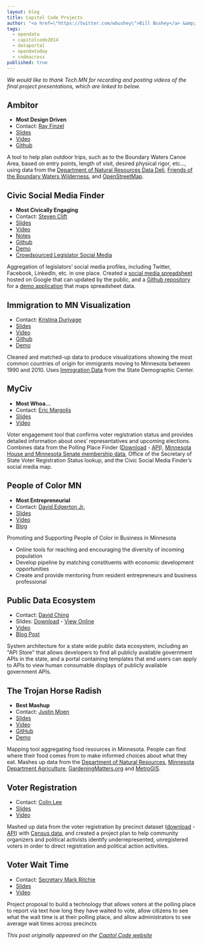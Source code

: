 ```yaml
---
layout: blog
title: Capitol Code Projects
author: "<a href=\"https://twitter.com/wbushey\">Bill Bushey</a> &amp; <a href=\"https://twitter.com/LA0811\">Laura Andersen</a>"
tags: 
  - opendata
  - capitolcode2014
  - dataportal
  - opendataday
  - codeacross
published: true
---
```


*We would like to thank Tech.MN for recording and posting videos of the final 
project presentations, which are linked to below.*


## Ambitor

- **Most Design Driven**
- Contact: [Ray Finzel](https://twitter.com/rfinz)
- [Slides](/files/CapitolCode/Presentations/MostDesign-Driven_Arbitor_Pitch.pdf)
- [Video](http://vimeo.com/87373489)
- [Github](https://github.com/the-data-lozenge/Capitol-Code-2014)

A tool to help plan outdoor trips, such as to the Boundary Waters Canoe Area,
based on entry points, length of visit, desired physical rigor, etc..., using
data from the
[Department of Natural Resources Data Deli](http://deli.dnr.state.mn.us/),
[Friends of the Boundary Waters Wilderness](http://www.friends-bwca.org/visit/bwcaw/google-earth/),
and [OpenStreetMap](http://www.openstreet[map.org/#map=7/47.302/-94.219).


## Civic Social Media Finder

- **Most Civically Engaging**
- Contact: [Steven Clift](http://stevenclift.com/?page_id=11)
- [Slides](/files/CapitolCode/Presentations/MostCivicallyEngaging_Civic_Social_Media_Finder.pdf)
- [Video](http://vimeo.com/87376142)
- [Notes](https://docs.google.com/a/e-democracy.org/document/d/1pFkGM-nW9tvyAVs5_ekddcW1SWkTVMmbxWzmXxpyuKo/edit)
- [Github](https://github.com/rosiehoyem/civic-social-media-finder)
- [Demo](http://polar-tor-9146.herokuapp.com/)
- [Crowdsourced Legislator Social Media](http://bit.ly/1jXDpQl)

Aggregation of legislators’ social media profiles, including Twitter, Facebook,
LinkedIn, etc. in one place. Created a
[social media spreadsheet](http://bit.ly/1jXDpQl) hosted on Google that can
updated by the public, and a
[Github repository](https://github.com/rosiehoyem/civic-social-media-finder)
for a [demo application](http://polar-tor-9146.herokuapp.com/) that maps
spreadsheet data.


## Immigration to MN Visualization

- Contact: [Kristina Durivage](https://twitter.com/gelicia)
- [Slides](/files/CapitolCode/Presentations/Immigration_Data.pdf)
- [Video](http://vimeo.com/87376146)
- [Github](https://github.com/gelicia/capitolCodeImmigrant)
- [Demo](http://gelicia.com/capitolCode/)

Cleaned and matched-up data to produce visualizations showing the most common
countries of origin for immigrants moving to Minnesota between 1990 and 2010.
Uses [Immigration Data](http://www.demography.state.mn.us/immigration.htm) from
the State Demographic Center.


## MyCiv

- **Most Whoa...**
- Contact: [Eric Margolis](https://twitter.com/MargolisMN)
- [Slides](/files/CapitolCode/Presentations/BiggestWhoa_myCiv_-_Voter_Engagement.pptx)
- [Video](http://vimeo.com/87376143)

Voter engagement tool that confirms voter registration status and provides
detailed information about ones’ representatives and upcoming elections.
Combines data from the Polling Place Finder
([Download](https://communities.socrata.com/dataset/Capitol-Code-MNSOS-Pollfinder-Feb-2014/em5b-wpgt) -
[API](https://communities.socrata.com/developers/docs/capitol-code-mnsos-pollfinder-feb-2014)),
[Minnesota House and Minnesota Senate membership data](http://openstates.org/mn/),
Office of the Secretary of State Voter Registration Status lookup, and the
Civic Social Media Finder’s social media map.


## People of Color MN

- **Most Entrepreneurial**
- Contact: [David Edgerton Jr.](https://twitter.com/davidedgertonjr)
- [Slides](/files/CapitolCode/Presentations/MostEntrepreneurial_POC_MINNESOTA.pptx)
- [Video](http://vimeo.com/87373492)
- [Blog](http://pocmn.wordpress.com/)

Promoting and Supporting People of Color in Business in Minnesota

* Online tools for reaching and encouraging the diversity of incoming population
* Develop pipeline by matching constituents with economic development opportunities
* Create and provide mentoring from resident entrepreneurs and business professional


## Public Data Ecosystem

- Contact: [David Ching](http://www.linkedin.com/profile/view?id=159829397)
- Slides: [Download](/files/CapitolCode/Presentations/Data_Ecosystem_Team_Prezi_Capitol_Code_2014.pdf) - 
  [View Online](http://prezi.com/bcz4m35brttp/capitol-code-22214/)
- [Video](http://vimeo.com/87482106)
- [Blog Post](/2014/02/participant-post-capitol-code-and-the-public-data-ecosystem/)

System architecture for a state wide public data ecosystem, including an "API
Store" that allows developers to find all publicly available government APIs in
the state, and a portal containing templates that end users can apply to APIs
to view human consumable displays of publicly available government APIs.


## The Trojan Horse Radish

- **Best Mashup**
- Contact: [Justin Moen](http://www.linkedin.com/profile/view?id=211096763)
- [Slides](/files/CapitolCode/Presentations/BestMashup_FoodMapping.pptx)
- [Video](http://vimeo.com/87373490)
- [GitHub](https://github.com/jdalt/capitol_code)
- [Demo](http://www.thetrojanhorseradish.com/)

Mapping tool aggregating food resources in Minnesota. People can find where
their food comes from to make informed choices about what they eat. Mashes up
data from the [Department of Natural Resources](http://deli.dnr.state.mn.us/),
[Minnesota Department Agriculture](https://www.mda.state.mn.us/),
[GardeningMatters.org](http://gardeningmatters.org) and
[MetroGIS](http://www.datafinder.org/).


## Voter Registration

- Contact: [Colin Lee](https://twitter.com/colinmlee)
- [Slides](/files/CapitolCode/Presentations/Voter_Registration_Insights.pptx)
- [Video](http://vimeo.com/87373491)

Mashed up data from the voter registration by precinct dataset
([download](https://communities.socrata.com/dataset/Capitol-Code-MNSOS-Registered-Voters-By-Precinct-O/sb2j-g884) -
[API](https://communities.socrata.com/developers/docs/capitol-code-mnsos-registered-voters-by-precinct-on-election-day))
with [Census data](http://factfinder2.census.gov/), and created a project plan
to help community organizers and political activists identify underrepresented,
unregistered voters in order to direct registration and political action
activities.


## Voter Wait Time

- Contact: [Secretary Mark Ritchie](https://twitter.com/mritchie)
- [Slides](/files/CapitolCode/Presentations/Voter_Wait_Times.pdf)
- [Video](http://vimeo.com/87376145)

Project proposal to build a technology that allows voters at the polling place
to report via text how long they have waited to vote, allow citizens to see
what the wait time is at their polling place, and allow administrators to see
average wait times across precincts

*This post originally appeared on the
[Capitol Code website](http://capitolcode.mn.gov/2014/02/capitol-code-projects/)*
